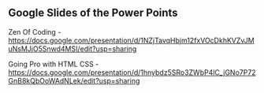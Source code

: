 ## Google Slides of the Power Points

Zen Of Coding - https://docs.google.com/presentation/d/1NZjTavqHbjm12fxVOcDkhKVZvJMuNsMJjO5Snwd4MSI/edit?usp=sharing

Going Pro with HTML CSS - https://docs.google.com/presentation/d/1hnybdz5SRo3ZWbP4lC_jGNo7P72GnB8kQbOoWAdNLek/edit?usp=sharing